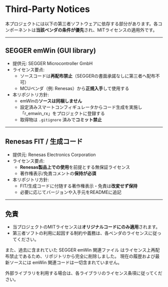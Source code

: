 # Third-Party Notices

本プロジェクトには以下の第三者ソフトウェアに依存する部分があります。各コンポーネントは**当該ベンダの条件が優先**され、MITライセンスの適用外です。

---

## SEGGER emWin (GUI library)
- 提供元: SEGGER Microcontroller GmbH
- ライセンス要点:
  - ソースコードは**再配布禁止**（SEGGERの書面承諾なしに第三者へ配布不可）
  - MCUベンダ（例: Renesas）から**正規入手**して使用する
- 本リポジトリ方針:
  - emWinの**ソースは同梱しません**
  - 設定済みスマートコンフィギュレータからコード生成を実施し「r_emwin_rx」をプロジェクトに登録する
  - 取得物は `.gitignore` 済みで**コミット禁止**

---

## Renesas FIT / 生成コード
- 提供元: Renesas Electronics Corporation
- ライセンス要点:
  - **Renesas製品上での使用**を前提とする無保証ライセンス
  - 著作権表示/免責コメントの**保持が必須**
- 本リポジトリ方針:
  - FIT/生成コードに付随する著作権表示・免責は**改変せず保持**
  - 必要に応じてバージョンや入手元をREADMEに追記

---

## 免責
- 当プロジェクトのMITライセンスは**オリジナルコードにのみ適用**されます。
- 第三者ソフトの利用に起因する制約や義務は、各ベンダのライセンスに従ってください。

また、過去に含まれていた SEGGER emWin 関連ファイル はライセンス上再配布禁止であるため、リポジトリから完全に削除しました。
現在の履歴および最新ソースには emWin 関連コードは一切含まれていません。

外部ライブラリを利用する場合は、各ライブラリのライセンス条項に従ってください。
